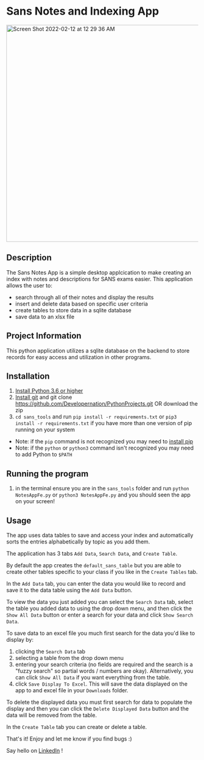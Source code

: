 # Sans Notes and Indexing App

 <img width="569" alt="Screen Shot 2022-02-12 at 12 29 36 AM" src="https://user-images.githubusercontent.com/16394280/153698363-d1e68fc1-ae82-4879-968a-b0d756b543f7.png">

## Description

The Sans Notes App is a simple desktop applcication to make creating an index with notes and descriptions for SANS exams easier.  This application allows the user to:
- search through all of their notes and display the results
- insert and delete data based on specific user criteria
- create tables to store data in a sqlite database
- save data to an xlsx file

## Project Information

This python application utilizes a sqlite database on the backend to store records for easy access and utilization in other programs.

## Installation

1) [Install Python 3.6 or higher](https://www.python.org/downloads/)
2) [Install git](https://git-scm.com/book/en/v2/Getting-Started-Installing-Git) and git clone https://github.com/Developernation/PythonProjects.git OR download the zip 
3) ```cd sans_tools``` and run ```pip install -r requirements.txt``` or ```pip3 install -r requirements.txt``` if you have more than one version of pip running on your system
* Note: if the ```pip``` command is not recognized you may need to [install pip](https://pip.pypa.io/en/stable/installation/)
* Note: if the ```python``` or ```python3``` command isn't recognized you may need to add Python to ```$PATH```

## Running the program
1) in the terminal ensure you are in the ```sans_tools``` folder and run ```python NotesAppFe.py``` or ```python3 NotesAppFe.py``` and you should seen the app on your screen!

## Usage
The app uses data tables to save and access your index and automatically sorts the entries alphabetically by topic as you add them.

The application has 3 tabs ```Add Data```, ```Search Data```, and ```Create Table```. 

By default the app creates the ```default_sans_table``` but you are able to create other tables specific to your class if you like in the ```Create Tables``` tab. 

In the ```Add Data``` tab, you can enter the data you would like to record and save it to the data table using the ```Add Data``` button.

To view the data you just added you can select the ```Search Data``` tab, select the table you added data to using the drop down menu, and then click the ```Show All Data``` button or enter a search for your data and click ```Show Search Data```.

To save data to an excel file you much first search for the data you'd like to display by:
1) clicking the ```Search Data``` tab
2) selecting a table from the drop down menu
3) entering your search criteria (no fields are required and the search is a "fuzzy search" so partial words / numbers are okay). Alternatively, you can click ```Show All Data``` if you want everything from the table.
4) click ```Save Display To Excel```.  This will save the data displayed on the app to and excel file in your ```Downloads``` folder. 

To delete the displayed data you must first search for data to populate the display and then you can click the ```Delete Displayed Data``` button and the data will be removed from the table. 

In the ```Create Table``` tab you can create or delete a table.

That's it! Enjoy and let me know if you find bugs :)

Say hello on [LinkedIn](https://www.linkedin.com/in/sim-a-2aa9878a/) !

